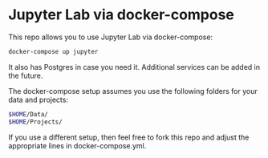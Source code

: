 # Jupyter Lab via docker-compose

This repo allows you to use Jupyter Lab via docker-compose:

```bash
docker-compose up jupyter
```

It also has Postgres in case you need it. Additional services can
be added in the future.

The docker-compose setup assumes you use the following folders for your
data and projects:

```bash
$HOME/Data/
$HOME/Projects/
```

If you use a different setup, then feel free to fork this repo and adjust the
appropriate lines in docker-compose.yml.
